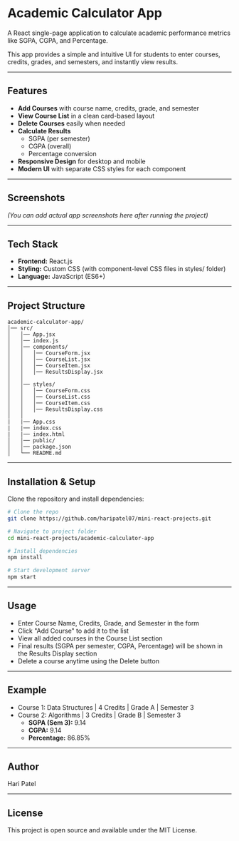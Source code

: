 
# Academic Calculator App
A React single-page application to calculate academic performance metrics like SGPA, CGPA, and Percentage.

This app provides a simple and intuitive UI for students to enter courses, credits, grades, and semesters, and instantly view results.

-----

## Features

  * **Add Courses** with course name, credits, grade, and semester
  * **View Course List** in a clean card-based layout
  * **Delete Courses** easily when needed
  * **Calculate Results**
      * SGPA (per semester)
      * CGPA (overall)
      * Percentage conversion
  * **Responsive Design** for desktop and mobile
  * **Modern UI** with separate CSS styles for each component

-----

## Screenshots

*(You can add actual app screenshots here after running the project)*

-----

## Tech Stack

  * **Frontend:** React.js
  * **Styling:** Custom CSS (with component-level CSS files in styles/ folder)
  * **Language:** JavaScript (ES6+)

-----

## Project Structure

```
academic-calculator-app/
│── src/
│   │── App.jsx
│   │── index.js
│   │── components/
│   │   │── CourseForm.jsx
│   │   │── CourseList.jsx
│   │   │── CourseItem.jsx
│   │   │── ResultsDisplay.jsx
│   │
│   │── styles/
│   │   │── CourseForm.css
│   │   │── CourseList.css
│   │   │── CourseItem.css
│   │   │── ResultsDisplay.css
│   │
|   |── App.css
|   |── index.css
|   |── index.html
│   │── public/
│   │── package.json
│   └── README.md
```

-----

## Installation & Setup

Clone the repository and install dependencies:

```bash
# Clone the repo
git clone https://github.com/haripatel07/mini-react-projects.git

# Navigate to project folder
cd mini-react-projects/academic-calculator-app

# Install dependencies
npm install

# Start development server
npm start
```

-----

## Usage

  * Enter Course Name, Credits, Grade, and Semester in the form
  * Click "Add Course" to add it to the list
  * View all added courses in the Course List section
  * Final results (SGPA per semester, CGPA, Percentage) will be shown in the Results Display section
  * Delete a course anytime using the Delete button

-----

## Example

  * Course 1: Data Structures | 4 Credits | Grade A | Semester 3
  * Course 2: Algorithms | 3 Credits | Grade B | Semester 3
      * **SGPA (Sem 3):** 9.14
      * **CGPA:** 9.14
      * **Percentage:** 86.85%

-----

## Author

Hari Patel

-----
## License

This project is open source and available under the MIT License.